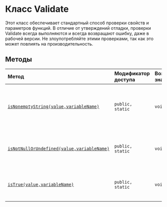 # <a name="validate-class"></a>Класс Validate







Этот класс обеспечивает стандартный способ проверки свойств и параметров функций. В отличие от утверждений отладки, проверки Validate всегда выполняются и всегда возвращают ошибку, даже в рабочей версии. Не злоупотребляйте этими проверками, так как это может повлиять на производительность.






## <a name="methods"></a>Методы

| Метод       | Модификатор доступа | Возвращаемое значение  | Описание|
|:-------------|:----|:-------|:-----------|
|[`isNonemptyString(value,variableName)`](isnonemptystring-validate.md)     | `public, static` | `void` | Создает исключение, если указанная строка является нулевой, неопределенной или пустой. |
|[`isNotNullOrUndefined(value,variableName)`](isnotnullorundefined-validate.md)     | `public, static` | `void` | Создает исключение, если указано значение null или оно не определено. |
|[`isTrue(value,variableName)`](istrue-validate.md)     | `public, static` | `void` | Создает исключение, если указанное значение не равно true. |





